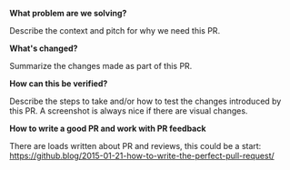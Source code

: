 **What problem are we solving?**

Describe the context and pitch for why we need this PR.

**What's changed?**

Summarize the changes made as part of this PR.

**How can this be verified?**

Describe the steps to take and/or how to test the changes introduced by this PR. A screenshot is always nice if there are visual changes.

**How to write a good PR and work with PR feedback**

There are loads written about PR and reviews, this could be a start:
https://github.blog/2015-01-21-how-to-write-the-perfect-pull-request/
